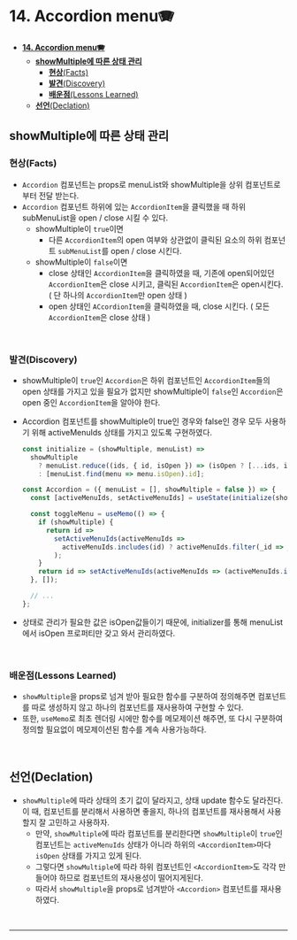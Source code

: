 # **14. Accordion menu🪗**

- [**14. Accordion menu🪗**](#14-accordion-menu)
  - [**showMultiple에 따른 상태 관리**](#showmultiple에-따른-상태-관리)
    - [**현상**(Facts)](#현상facts)
    - [**발견**(Discovery)](#발견discovery)
    - [**배운점**(Lessons Learned)](#배운점lessons-learned)
  - [**선언**(Declation)](#선언declation)

## **showMultiple에 따른 상태 관리**

### **현상**(Facts)

- `Accordion` 컴포넌트는 props로 menuList와 showMultiple을 상위 컴포넌트로부터 전달 받는다.
- `Accordion` 컴포넌트 하위에 있는 `AccordionItem`을 클릭했을 때 하위 subMenuList을 open / close 시킬 수 있다.
  - showMultiple이 `true`이면
    - 다른 `AccordionItem`의 open 여부와 상관없이 클릭된 요소의 하위 컴포넌트 `subMenuList`를 open / close 시킨다.
  - showMultiple이 `false`이면
    - close 상태인 `AccordionItem`을 클릭하였을 때, 기존에 open되어있던 `AccordionItem`은 close 시키고, 클릭된 `AccordionItem`은 open시킨다. ( 단 하나의 `AccordionItem`만 open 상태 )
    - open 상태인 `ACcordionItem`을 클릭하였을 때, close 시킨다. ( 모든 `AccordionItem`은 close 상태 )

<br>

### **발견**(Discovery)

- showMultiple이 `true`인 `Accordion`은 하위 컴포넌트인 `AccordionItem`들의 open 상태를 가지고 있을 필요가 없지만 showMultiple이 `false`인 `Accordion`은 open 중인 `AccordionItem`을 알아야 한다.
- Accordion 컴포넌트를 showMultiple이 true인 경우와 false인 경우 모두 사용하기 위해 activeMenuIds 상태를 가지고 있도록 구현하였다.

  ```js
  const initialize = (showMultiple, menuList) =>
    showMultiple
      ? menuList.reduce((ids, { id, isOpen }) => (isOpen ? [...ids, id] : ids), [])
      : [menuList.find(menu => menu.isOpen).id];

  const Accordion = ({ menuList = [], showMultiple = false }) => {
    const [activeMenuIds, setActiveMenuIds] = useState(initialize(showMultiple, menuList));

    const toggleMenu = useMemo(() => {
      if (showMultiple) {
        return id =>
          setActiveMenuIds(activeMenuIds =>
            activeMenuIds.includes(id) ? activeMenuIds.filter(_id => _id !== id) : [...activeMenuIds, id]
          );
      }
      return id => setActiveMenuIds(activeMenuIds => (activeMenuIds.includes(id) ? [] : [id]));
    }, []);

    // ...
  };
  ```

- 상태로 관리가 필요한 값은 isOpen값들이기 때문에, initializer를 통해 menuList에서 isOpen 프로퍼티만 갖고 와서 관리하였다.

<br>

### **배운점**(Lessons Learned)

- `showMultiple`을 props로 넘겨 받아 필요한 함수를 구분하여 정의해주면 컴포넌트를 따로 생성하지 않고 하나의 컴포넌트를 재사용하여 구현할 수 있다.
- 또한, `useMemo`로 최초 렌더링 시에만 함수를 메모제이션 해주면, 또 다시 구분하여 정의할 필요없이 메모제이션된 함수를 계속 사용가능하다.

<br>

## **선언**(Declation)

- `showMultiple`에 따라 상태의 초기 값이 달라지고, 상태 update 함수도 달라진다. 이 때, 컴포넌트를 분리해서 사용하면 좋을지, 하나의 컴포넌트를 재사용해서 사용할지 잘 고민하고 사용하자.
  - 만약, `showMultiple`에 따라 컴포넌트를 분리한다면 `showMultiple`이 `true`인 컴포넌트는 `activeMenuIds` 상태가 아니라 하위의 `<AccordionItem>`마다 `isOpen` 상태를 가지고 있게 된다.
  - 그렇다면 `showMultiple`에 따라 하위 컴포넌트인 `<AccordionItem>`도 각각 만들어야 하므로 컴포넌트의 재사용성이 떨어지게된다.
  - 따라서 `showMultiple`을 props로 넘겨받아 `<Accordion>` 컴포넌트를 재사용하였다.

<br>

---
